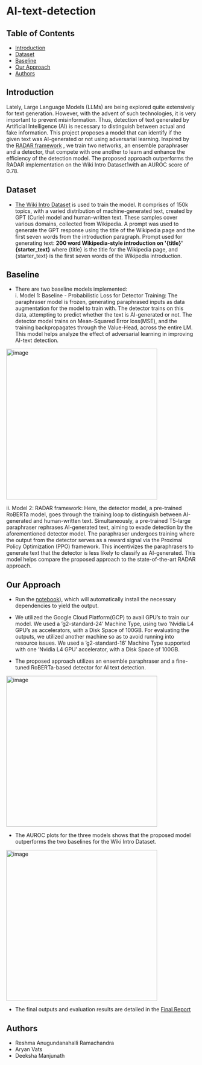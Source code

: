 # AI-text-detection

## Table of Contents
- [Introduction](#introduction)
- [Dataset](#dataset)
- [Baseline](#baseline)
- [Our Approach](#our-approach)
- [Authors](#authors)

## Introduction
Lately, Large Language Models (LLMs) are being explored quite extensively for text generation. However, with the advent of such technologies, it is very important to prevent misinformation. Thus, detection of text generated by Artificial Intelligence (AI) is necessary to distinguish between actual and fake information. This project proposes a model that can identify if the given text was AI-generated or not using adversarial learning. Inspired by the [RADAR framework](https://arxiv.org/pdf/2307.03838) , we train two networks, an ensemble paraphraser and a detector, that compete with one another to learn and enhance the efficiency of the detection model. The proposed approach outperforms the RADAR implementation on the Wiki Intro Dataset1with an AUROC score of 0.78.


## Dataset

- [The Wiki Intro Dataset](https://huggingface.co/datasets/aadityaubhat/GPT-wiki-intro) is used to train the model. It comprises of 150k topics, with a varied distribution of machine-generated text, created by GPT (Curie) model and human-written text. These samples cover various domains, collected from Wikipedia. A prompt was used to generate the GPT response using the title of the Wikipedia page and the first seven words from the introduction paragraph. Prompt used for generating text: **200 word Wikipedia-style introduction on '\{title\}' {starter\_text\}** where \{title\} is the title for the Wikipedia page, and \{starter\_text\} is the first seven words of the Wikipedia introduction.

## Baseline

- There are two baseline models implemented:<br>
i. Model 1: Baseline - Probabilistic Loss for Detector Training: The paraphraser model is frozen, generating paraphrased inputs as data augmentation for the model to train with. The detector trains on this data, attempting to predict whether the text is AI-generated or not. The detector model trains on Mean-Squared Error loss(MSE), and the training backpropagates through the Value-Head, across the entire LM. This model helps analyze the effect of adversarial learning in improving AI-text detection.

<img width="400" alt="image" src="https://github.com/reshmaram-gt/AI-text-detection/assets/115122663/07b3cf03-23f2-45f3-b716-eb42b04d103b"> <br>

ii. Model 2: RADAR framework: Here, the detector model, a pre-trained RoBERTa model, goes through the training loop to distinguish between AI-generated and human-written text. Simultaneously, a pre-trained T5-large paraphraser rephrases AI-generated text, aiming to evade detection by the aforementioned detector model. The paraphraser undergoes training where the output from the detector serves as a reward signal via the Proximal Policy Optimization (PPO) framework. This incentivizes the paraphrasers to generate text that the detector is less likely to classify as AI-generated. This model helps compare the proposed approach to the state-of-the-art RADAR approach.

## Our Approach

- Run the [notebook](https://github.com/reshmaram-gt/AI-text-detection/blob/main/RADAR.ipynb)), which will automatically install the necessary dependencies to yield the output.

- We utilized the Google Cloud Platform(GCP) to avail GPU’s to train our model. We used a ’g2-standard-24’ Machine Type, using two ’Nvidia L4 GPU’s as accelerators, with a Disk Space of 100GB. For evaluating the outputs, we utilized another machine so as to avoid running into resource issues. We used a ’g2-standard-16’ Machine Type supported with one ’Nvidia L4 GPU’ accelerator, with a Disk Space of 100GB.

- The proposed approach utilizes an ensemble paraphraser and a fine-tuned RoBERTa-based detector for AI text detection.

<img width="400" alt="image" src="https://github.com/reshmaram-gt/AI-text-detection/assets/115122663/c1d8959b-1583-455c-8151-8678b17636e7">

- The AUROC plots for the three models shows that the proposed model outperforms the two baselines for the Wiki Intro Dataset.

<img width="400" alt="image" src="https://github.com/reshmaram-gt/AI-text-detection/assets/115122663/b7f3a8ce-73f6-4d49-b772-2536ac69386f">

- The final outputs and evaluation results are detailed in the [Final Report](https://github.com/reshmaram-gt/AI-text-detection/blob/main/Final%20Report.pdf)

## Authors

- Reshma Anugundanahalli Ramachandra
- Aryan Vats
- Deeksha Manjunath
